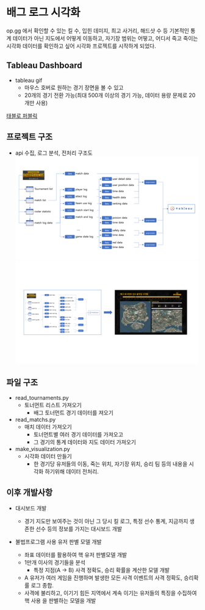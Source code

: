 # 배그 로그 시각화

op.gg 에서 확인할 수 있는 킬 수, 입힌 데미지, 최고 사거리, 해드샷 수 등 기본적인 통계 데이터가 아닌
지도에서 어떻게 이동하고, 자기장 범위는 어떻고, 어디서 죽고 죽이는 시각화 데이터를 확인하고 싶어 시각화 프로젝트를 시작하게 되었다.

## Tableau Dashboard

- tableau gif
  - 마우스 호버로 원하는 경기 장면을 볼 수 있고
  - 20개의 경기 전환 가능(최대 500개 이상의 경기 가능, 데이터 용량 문제로 20개만 사용)

[태블로 퍼블릭](https://prod-apnortheast-a.online.tableau.com/t/jack2/views/_0/sheet7)

## 프로젝트 구조

- api 수집, 로그 분석, 전처리 구조도
![img0](image/pubg_img_0.png)
![img1](image/pubg_img_1.png)

## 파일 구조

- read_tournaments.py
  - 토너먼트 리스트 가져오기
    - 배그 토너먼트 경기 데이터를 져오기
- read_matchs.py
  - 매치 데이터 가져오기
    - 토너먼트별 여러 경기 데이터를 가져오고
    - 그 경기의 통계 데이터와 지도 데이터 가져오기
- make_visualization.py
  - 시각화 데이터 만들기
    - 한 경기당 유저들의 이동, 죽는 위치, 자기장 위치, 승리 팀 등의 내용을 시각화 하기위해 데이터 전처리.

## 이후 개발사항

- 대시보드 개발
  - 경기 지도만 보여주는 것이 아닌 그 당시 킬 로그, 특정 선수 통계, 지금까지 생존한 선수 등의 정보를 가지는 대시보드 개발

- 불법프로그램 사용 유저 판별 모델 개발
  - 좌표 데이터를 활용하여 핵 유저 판별모델 개발
  - 1만개 이사의 경기들을 분석
    - 특정 지점(A -> B) 사격 정확도, 승리 확률을 계산한 모델 개발
  - A 유저가 여러 게임을 진행하며 발생한 모든 사격 이벤트의 사격 정확도, 승리확률 로그 종합.
  - 사격에 불리하고, 이기기 힘든 지역에서 계속 이기는 유저들의 특징을 수집하여 핵 사용 을 판별하는 모델을 개발
